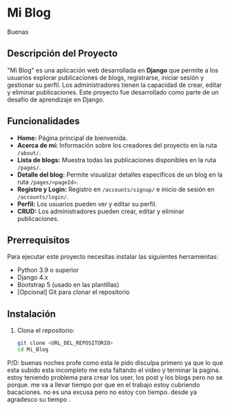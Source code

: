 # Mi Blog

Buenas 

## Descripción del Proyecto

"Mi Blog" es una aplicación web desarrollada en **Django** que permite a los usuarios explorar publicaciones de blogs, registrarse, iniciar sesión y gestionar su perfil. Los administradores tienen la capacidad de crear, editar y eliminar publicaciones. Este proyecto fue desarrollado como parte de un desafío de aprendizaje en Django.

## Funcionalidades

- **Home:** Página principal de bienvenida.
- **Acerca de mí:** Información sobre los creadores del proyecto en la ruta `/about/`.
- **Lista de blogs:** Muestra todas las publicaciones disponibles en la ruta `/pages/`.
- **Detalle del blog:** Permite visualizar detalles específicos de un blog en la ruta `/pages/<pageId>`.
- **Registro y Login:** Registro en `/accounts/signup/` e inicio de sesión en `/accounts/login/`.
- **Perfil:** Los usuarios pueden ver y editar su perfil.
- **CRUD:** Los administradores pueden crear, editar y eliminar publicaciones.

## Prerrequisitos

Para ejecutar este proyecto necesitas instalar las siguientes herramientas:

- Python 3.9 o superior
- Django 4.x
- Bootstrap 5 (usado en las plantillas)
- [Opcional] Git para clonar el repositorio

## Instalación

1. Clona el repositorio:

   ```bash
   git clone <URL_DEL_REPOSITORIO>
   cd Mi_Blog
   ```


P/D: buenas noches profe como esta le pido disculpa primero ya que lo que esta subido esta incompleto me esta faltando el video y terminar la pagina.
estoy teniendo problema para crear los user, los post y los blogs pero no se porque. me va a llevar tiempo por que en el trabajo estoy cubriendo bacaciones. no es una excusa pero no estoy con tiempo. desde ya agradesco su tiempo .
